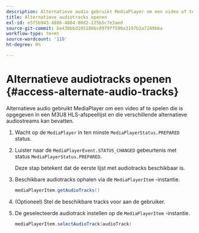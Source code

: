 ```yaml
---
description: Alternatieve audio gebruikt MediaPlayer om een video af te spelen die is opgegeven in een M3U8 HLS-afspeellijst en die verschillende alternatieve audiostreams kan bevatten.
title: Alternatieve audiotracks openen
exl-id: e5f5b943-4886-4884-80d2-225b5c7e3aed
source-git-commit: be43bbbd1051886c8979ff590a3197b2a7249b6a
workflow-type: tm+mt
source-wordcount: '110'
ht-degree: 0%

---
```


# Alternatieve audiotracks openen {#access-alternate-audio-tracks}

Alternatieve audio gebruikt MediaPlayer om een video af te spelen die is opgegeven in een M3U8 HLS-afspeellijst en die verschillende alternatieve audiostreams kan bevatten.

1. Wacht op de `MediaPlayer` in ten minste `MediaPlayerStatus.PREPARED` status.
1. Luister naar de `MediaPlayerEvent.STATUS_CHANGED` gebeurtenis met status `MediaPlayerStatus.PREPARED`.

   Deze stap betekent dat de eerste lijst met audiotracks beschikbaar is.

1. Beschikbare audiotracks ophalen via de `MediaPlayerItem` -instantie.

   ```java
   mediaPlayerItem.getAudioTracks()
   ```

1. (Optioneel) Stel de beschikbare tracks voor aan de gebruiker.
1. De geselecteerde audiotrack instellen op de `MediaPlayerItem` -instantie.

   ```java
   mediaPlayerItem.selectAudioTrack(audioTrack)
   ```
